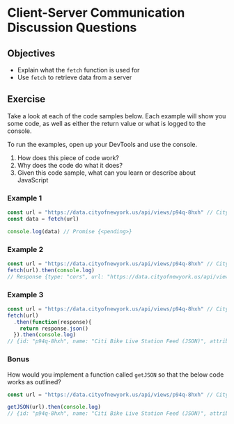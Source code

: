 # Client-Server Communication Discussion Questions

## Objectives

* Explain what the `fetch` function is used for
* Use `fetch` to retrieve data from a server

## Exercise

Take a look at each of the code samples below. Each example will show you some
code, as well as either the return value or what is logged to the console.

To run the examples, open up your DevTools and use the console.

1. How does this piece of code work?
2. Why does the code do what it does?
3. Given this code sample, what can you learn or describe about JavaScript

### Example 1

```javascript
const url = "https://data.cityofnewyork.us/api/views/p94q-8hxh" // CityBike Data from data.gov
const data = fetch(url)

console.log(data) // Promise {<pending>}
```

### Example 2

```javascript
const url = "https://data.cityofnewyork.us/api/views/p94q-8hxh" // CityBike Data from data.gov
fetch(url).then(console.log)
// Response {type: "cors", url: "https://data.cityofnewyork.us/api/views/p94q-8hxh", redirected: false, status: 200, ok: true, …}
```

### Example 3

```javascript
const url = "https://data.cityofnewyork.us/api/views/p94q-8hxh" // CityBike Data from data.gov
fetch(url)
  .then(function(response){
    return response.json()
  }).then(console.log)
// {id: "p94q-8hxh", name: "Citi Bike Live Station Feed (JSON)", attribution: "CitiBike", attributionLink: "http://citibikenyc.com/stations/json", averageRating: 0, …}```
```

### Bonus

How would you implement a function called `getJSON` so that the below code works
as outlined?

```javascript
const url = "https://data.cityofnewyork.us/api/views/p94q-8hxh" // CityBike Data from data.gov

getJSON(url).then(console.log)
// {id: "p94q-8hxh", name: "Citi Bike Live Station Feed (JSON)", attribution: "CitiBike", attributionLink: "http://citibikenyc.com/stations/json", averageRating: 0, …}``
```
